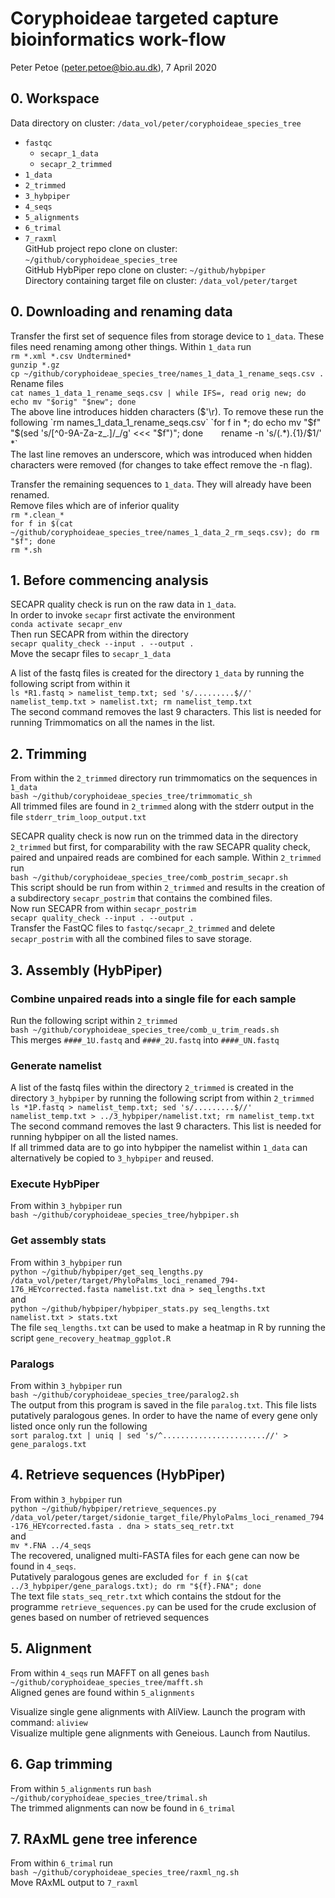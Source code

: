 # Coryphoideae targeted capture bioinformatics work-flow
Peter Petoe (peter.petoe@bio.au.dk), 7 April 2020

## 0. Workspace
Data directory on cluster: `/data_vol/peter/coryphoideae_species_tree` 
- `fastqc`
    - `secapr_1_data`
    - `secapr_2_trimmed`
- `1_data`
- `2_trimmed`
- `3_hybpiper`
- `4_seqs`
- `5_alignments`
- `6_trimal` 
- `7_raxml`   
GitHub project repo clone on cluster: `~/github/coryphoideae_species_tree`   
GitHub HybPiper repo clone on cluster: `~/github/hybpiper`   
Directory containing target file on cluster: `/data_vol/peter/target`   
 
## 0. Downloading and renaming data 
Transfer the first set of sequence files from storage device to `1_data`. These files need renaming among other things. Within `1_data` run    
`rm *.xml *.csv Undtermined*`   
`gunzip *.gz`   
`cp ~/github/coryphoideae_species_tree/names_1_data_1_rename_seqs.csv .`   
Rename files   
`cat names_1_data_1_rename_seqs.csv | while IFS=, read orig new; do echo mv "$orig" "$new"; done`   
The above line introduces hidden characters ($'\r). To remove these run the following   
`rm names_1_data_1_rename_seqs.csv`   
`for f in *; do echo mv "$f" "$(sed 's/[^0-9A-Za-z_.]/_/g' <<< "$f")"; done`   
`rename -n 's/(.*).{1}/$1/' *`  
The last line removes an underscore, which was introduced when hidden characters were removed (for changes to take effect remove the -n flag).    

Transfer the remaining sequences to `1_data`. They will already have been renamed.   
Remove files which are of inferior quality   
`rm *.clean_*`   
`for f in $(cat ~/github/coryphoideae_species_tree/names_1_data_2_rm_seqs.csv); do rm "$f"; done`   
`rm *.sh`   
 
## 1. Before commencing analysis
SECAPR quality check is run on the raw data in `1_data`.   
In order to invoke `secapr` first activate the environment   
`conda activate secapr_env`  
Then run SECAPR from within the directory   
`secapr quality_check --input . --output .`  
Move the secapr files to `secapr_1_data`   

A list of the fastq files is created for the directory `1_data` by running the following script from within it   
`ls *R1.fastq > namelist_temp.txt; sed 's/.........$//' namelist_temp.txt > namelist.txt; rm namelist_temp.txt`  
The second command removes the last 9 characters. This list is needed for running Trimmomatics on all the names in the list.   

## 2. Trimming
From within the `2_trimmed` directory run trimmomatics on the sequences in `1_data`   
`bash ~/github/coryphoideae_species_tree/trimmomatic_sh`   
All trimmed files are found in `2_trimmed` along with the stderr output in the file `stderr_trim_loop_output.txt`  

SECAPR quality check is now run on the trimmed data in the directory `2_trimmed` but first, for comparability with the raw SECAPR quality check, paired and unpaired reads are combined for each sample. Within `2_trimmed` run   
`bash ~/github/coryphoideae_species_tree/comb_postrim_secapr.sh`   
This script should be run from within `2_trimmed` and results in the creation of a subdirectory `secapr_postrim` that contains the combined files.   
Now run SECAPR from within `secapr_postrim`   
`secapr quality_check --input . --output .`  
Transfer the FastQC files to `fastqc/secapr_2_trimmed` and delete `secapr_postrim` with all the combined files to save storage.   
 
## 3. Assembly (HybPiper)
### Combine unpaired reads into a single file for each sample
Run the following script within `2_trimmed`   
`bash ~/github/coryphoideae_species_tree/comb_u_trim_reads.sh`  
This merges `####_1U.fastq` and `####_2U.fastq` into `####_UN.fastq`   
 
### Generate namelist
A list of the fastq files within the directory `2_trimmed` is created in the directory `3_hybpiper` by running the following script from within `2_trimmed`   
`ls *1P.fastq > namelist_temp.txt; sed 's/.........$//' namelist_temp.txt > ../3_hybpiper/namelist.txt; rm namelist_temp.txt`
The second command removes the last 9 characters. This list is needed for running hybpiper on all the listed names.   
If all trimmed data are to go into hybpiper the namelist within `1_data` can alternatively be copied to `3_hybpiper` and reused. 

### Execute HybPiper
From within `3_hybpiper` run   
`bash ~/github/coryphoideae_species_tree/hybpiper.sh` 
 
### Get assembly stats 
From within `3_hybpiper` run   
`python ~/github/hybpiper/get_seq_lengths.py /data_vol/peter/target/PhyloPalms_loci_renamed_794-176_HEYcorrected.fasta namelist.txt dna > seq_lengths.txt`   
and   
`python ~/github/hybpiper/hybpiper_stats.py seq_lengths.txt namelist.txt > stats.txt`   
The file `seq_lengths.txt` can be used to make a heatmap in R by running the script `gene_recovery_heatmap_ggplot.R`

### Paralogs
From within `3_hybpiper` run   
`bash ~/github/coryphoideae_species_tree/paralog2.sh`   
The output from this program is saved in the file `paralog.txt`. This file lists putatively paralogous genes. In order to have the name of every gene only listed once only run the following   
`sort paralog.txt | uniq | sed 's/^.......................//' > gene_paralogs.txt`   

## 4. Retrieve sequences (HybPiper) 
From within `3_hybpiper` run   
`python ~/github/hybpiper/retrieve_sequences.py /data_vol/peter/target/sidonie_target_file/PhyloPalms_loci_renamed_794-176_HEYcorrected.fasta . dna > stats_seq_retr.txt`  
and   
`mv *.FNA ../4_seqs`   
The recovered, unaligned multi-FASTA files for each gene can now be found in `4_seqs`.   
Putatively paralogous genes are excluded
`for f in $(cat ../3_hybpiper/gene_paralogs.txt); do rm "${f}.FNA"; done`    
The text file `stats_seq_retr.txt` which contains the stdout for the programme `retrieve_sequences.py` can be used for the crude exclusion of genes based on number of retrieved sequences    

## 5. Alignment
From within `4_seqs` run MAFFT on all genes 
`bash ~/github/coryphoideae_species_tree/mafft.sh`   
Aligned genes are found within `5_alignments`

Visualize single gene alignments with AliView. Launch the program with command: `aliview`   
Visualize multiple gene alignments with Geneious. Launch from Nautilus.  

## 6. Gap trimming
From within `5_alignments` run 
`bash ~/github/coryphoideae_species_tree/trimal.sh`   
The trimmed alignments can now be found in `6_trimal`   

## 7. RAxML gene tree inference 
From within `6_trimal` run   
`bash ~/github/coryphoideae_species_tree/raxml_ng.sh`  
Move RAxML output to `7_raxml`   


